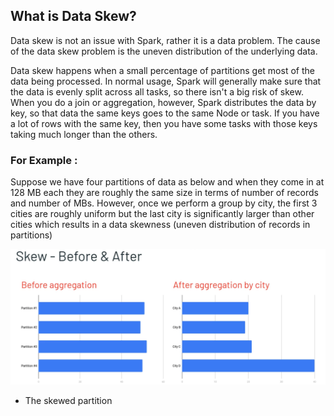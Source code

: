 ## What is Data Skew?
Data skew is not an issue with Spark, rather it is a data problem. The cause of the data skew problem is the uneven distribution of the underlying data.

Data skew happens when a small percentage of partitions get most of the data being processed. In normal usage, Spark will generally make sure that the data is evenly split across all tasks, so there isn't a big risk of skew. When you do a join or aggregation, however, Spark distributes the data by key, so that data the same keys goes to the same Node or task. If you have a lot of rows with the same key, then you have some tasks with those keys taking much longer than the others.

### For Example :
Suppose we have four partitions of data as below and when they come in at 128 MB each they are roughly the same size in terms of number of records and number of MBs. However, once we perform a group by city, the first 3 cities are roughly uniform but the last city is significantly larger than other cities which results in a data skewness (uneven distribution of records in partitions)

![Spark](https://github.com/gurditsingh/blog/blob/gh-pages/_screenshots/spark-data-skew.png?raw=true)

 - The skewed partition

<!--stackedit_data:
eyJoaXN0b3J5IjpbNzMwODE2MjM2LC01Mzk2ODA0MTQsODM5OD
M0MjkxLDE4MTA4MDMzNTcsMTg3MTM1NDkwNCwxMTI5NDM4Nzg1
LDExMjk3OTA4MjYsMTUzODIzMzMyNCwtMjA3MDIzMzg2Niw0MD
E3OTI5MTEsNzE2NTIwMDg4LC0zNjY4MDQ1MDMsLTE3MDA0Mjgz
MDEsMTUxMjQ4NTMwOCwxMjc2ODU2MjYsLTIwMjcxOTc5ODUsMT
QwMTY4NjY2MiwtMTE0MDE5MjQ5NywtNTIzMDIxNzgzLC0yNTQx
NjI2NV19
-->